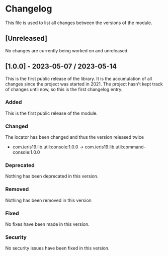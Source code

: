 # Changelog

This file is used to list all changes between the versions of the module.

## [Unreleased]
No changes are currently being worked on and unreleased.


## [1.0.0] - 2023-05-07 / 2023-05-14
This is the first public release of the library. It is the accumulation of all
changes since the project was started in 2021. The project hasn't kept track of
changes until now, so this is the first changelog entry.

### Added
This is the first public release of the module.

### Changed
The locator has been changed and thus the version released twice
- com.ieris19.lib.util:console:1.0.0 ->
  com.ieris19.lib.util:command-console:1.0.0

### Deprecated
Nothing has been deprecated in this version.

### Removed
Nothing has been removed in this version

### Fixed
No fixes have been made in this version.

### Security
No security issues have been fixed in this version.